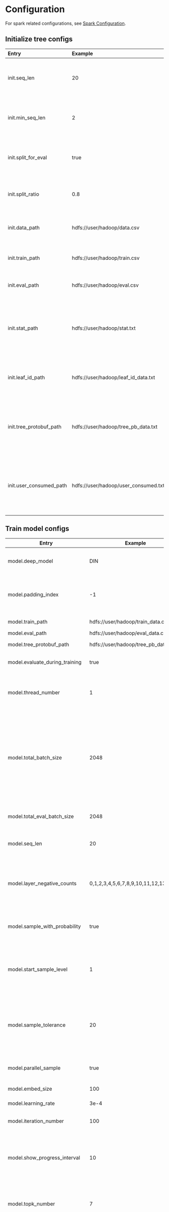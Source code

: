 # Configuration

For spark related configurations, see [Spark Configuration](https://spark.apache.org/docs/2.4.5/configuration.html).



## Initialize tree configs

| Entry                   | Example                              | Description                                                  |
| :---------------------- | :----------------------------------- | :----------------------------------------------------------- |
| init.seq_len            | 20                                   | Length of item sequence previously consumed by a user.       |
| init.min_seq_len        | 2                                    | Minimum length of item sequence consumed by a user.          |
| init.split_for_eval     | true                                 | Whether to split the whole data into train and eval data.    |
| init.split_ratio        | 0.8                                  | Set the ratio of data to split for eval data.                |
| init.data_path          | hdfs://user/hadoop/data.csv          | Original data path, either at local or HDFS.                 |
| init.train_path         | hdfs://user/hadoop/train.csv         | The generated train data path.                               |
| init.eval_path          | hdfs://user/hadoop/eval.csv          | The generated eval data path.                                |
| init.stat_path          | hdfs://user/hadoop/stat.txt          | The generated statistics data path, which records item frequency in data. |
| init.leaf_id_path       | hdfs://user/hadoop/leaf_id_data.txt  | The generated leaf id path, which records item ids.          |
| init.tree_protobuf_path | hdfs://user/hadoop/tree_pb_data.txt  | The generated tree file path, which saves the tree meta information in protobuf format. |
| init.user_consumed_path | hdfs://user/hadoop/user_consumed.txt | The generated user consumed path, which saves items consumed by a user in train data. |

## Train model configs

| Entry                          | Example                              | Description                                                                                                                                                                                                                                       |
|--------------------------------| ------------------------------------ |---------------------------------------------------------------------------------------------------------------------------------------------------------------------------------------------------------------------------------------------------|
| model.deep_model               | DIN                                  | Deep model type in TDM, currently either be "DIN" or "DeepFM".                                                                                                                                                                                    |
| model.padding_index            | -1                                   | The specified index will be padded zero in Embedding_lookup and masked in Attention module.                                                                                                                                                       |
| model.train_path               | hdfs://user/hadoop/train_data.csv    | The train data path.                                                                                                                                                                                                                              |
| model.eval_path                | hdfs://user/hadoop/eval_data.csv     | The eval data path.                                                                                                                                                                                                                               |
| model.tree_protobuf_path       | hdfs://user/hadoop/tree_pb_data.txt  | Tree protobuf file path.                                                                                                                                                                                                                          |
| model.evaluate_during_training | true                                 | Whether to evaluate during training.                                                                                                                                                                                                              |
| model.thread_number            | 1                                    | Total CPU cores to use. 0 means using all available cores. This parameter is used in local mode only.                                                                                                                                             |
| model.total_batch_size         | 2048                                 | Total train batch size summed up in all nodes and all cores. Note that TDM will sample negative items in all tree levels, which typically results in 50-100 negative items for one positive item. So this number means batch size after sampling. |
| model.total_eval_batch_size    | 2048                                 | Total eval batch size summed up in all nodes and all cores.                                                                                                                                                                                       |
| model.seq_len                  | 20                                   | Length of item sequence consumed by a user.                                                                                                                                                                                                       |
| model.layer_negative_counts    | 0,1,2,3,4,5,6,7,8,9,10,11,12,13,14,15 | Number of negative items to sample per tree level. Since the tree root only has one node, the first number is always 0.                                                                                                                           |
| model.sample_with_probability  | true                                 | Whether to consider item frequency when sampling negative items.                                                                                                                                                                                  |
| model.start_sample_level       | 1                                    | Set which level to start negative sampling, which should be larger than 0 since the only root node should be excluded.                                                                                                                            |
| model.sample_tolerance         | 20                                   | The model will at first try to sample different items for each level. But after exceeding the sample_tolerance, it may sample duplicate items.                                                                                                    |
| model.parallel_sample          | true                                 | Whether to sample negative items for each batch in parallel.                                                                                                                                                                                      |
| model.embed_size               | 100                                  | Item embedding layer size.                                                                                                                                                                                                                        |
| model.learning_rate            | 3e-4                                 | Training learning rate.                                                                                                                                                                                                                           |
| model.iteration_number         | 100                                  | Total number of iterations for model training.                                                                                                                                                                                                    |
| model.show_progress_interval   | 10                                   | Interval of displaying evaluation result. For example, 10 means every 10 iteration, and value that <= 0 means every epoch.                                                                                                                        |
| model.topk_number              | 7                                    | Number of recommending items for a user. This parameter is used for evaluating.                                                                                                                                                                   |
| model.candidate_num_per_layer  | 20                                   | Number of candidate items in each tree level. This parameter is used for evaluating.                                                                                                                                                              |
| model.model_path               | hdfs://user/hadoop/model.bin         | Path to save the model.                                                                                                                                                                                                                           |
| model.embed_path               | hdfs://user/hadoop/embed.csv         | Path to save the embeddings. The embeddings will be  used for clustering.                                                                                                                                                                         |

## Cluster tree configs

| Entry                      | Example                             | Description                                                  |
| -------------------------- | ----------------------------------- | ------------------------------------------------------------ |
| cluster.embed_path         | hdfs://user/hadoop/embed.csv        | The embedding file path.                                     |
| cluster.tree_protobuf_path | hdfs://user/hadoop/tree_pb_data.txt | The generated tree file path, which saves the tree meta information in protobuf format. |
| cluster.parallel           | true                                | Whether to cluster the embeddings in parallel.               |
| cluster.thread_number      | 1                                   | Total CPU cores to use. 0 means using all available cores.   |